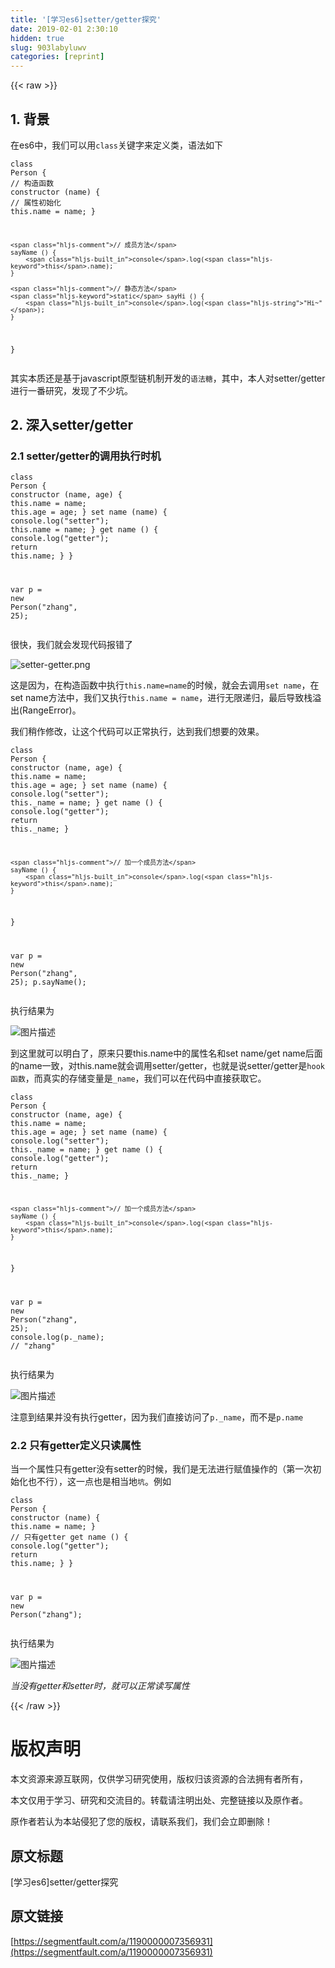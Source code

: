 ```yaml
---
title: '[学习es6]setter/getter探究' 
date: 2019-02-01 2:30:10
hidden: true
slug: 903labyluwv
categories: [reprint]
---
```


{{< raw >}}

                    
<h2 id="articleHeader0">1. 背景</h2>
<p>在es6中，我们可以用<code>class</code>关键字来定义类，语法如下</p>
<div class="widget-codetool" style="display:none;">
      <div class="widget-codetool--inner">
      <span class="selectCode code-tool" data-toggle="tooltip" data-placement="top" title="" data-original-title="全选"></span>
      <span type="button" class="copyCode code-tool" data-toggle="tooltip" data-placement="top" data-clipboard-text="class Person {
    // 构造函数
    constructor (name) {
        // 属性初始化
        this.name = name;
    }

    // 成员方法
    sayName () {
        console.log(this.name);
    }
    
    // 静态方法
    static sayHi () {
        console.log(&quot;Hi~&quot;);
    }
}" title="" data-original-title="复制"></span>
      <span type="button" class="saveToNote code-tool" data-toggle="tooltip" data-placement="top" title="" data-original-title="放进笔记"></span>
      </div>
      </div><pre class="javascript hljs"><code class="javascript"><span class="hljs-class"><span class="hljs-keyword">class</span> <span class="hljs-title">Person</span> </span>{
    <span class="hljs-comment">// 构造函数</span>
    <span class="hljs-keyword">constructor</span> (name) {
        <span class="hljs-comment">// 属性初始化</span>
        <span class="hljs-keyword">this</span>.name = name;
    }

    <span class="hljs-comment">// 成员方法</span>
    sayName () {
        <span class="hljs-built_in">console</span>.log(<span class="hljs-keyword">this</span>.name);
    }
    
    <span class="hljs-comment">// 静态方法</span>
    <span class="hljs-keyword">static</span> sayHi () {
        <span class="hljs-built_in">console</span>.log(<span class="hljs-string">"Hi~"</span>);
    }
}</code></pre>
<p>其实本质还是基于javascript原型链机制开发的<code>语法糖</code>，其中，本人对setter/getter进行一番研究，发现了不少坑。</p>
<h2 id="articleHeader1">2. 深入setter/getter</h2>
<h3 id="articleHeader2">2.1 setter/getter的调用执行时机</h3>
<div class="widget-codetool" style="display:none;">
      <div class="widget-codetool--inner">
      <span class="selectCode code-tool" data-toggle="tooltip" data-placement="top" title="" data-original-title="全选"></span>
      <span type="button" class="copyCode code-tool" data-toggle="tooltip" data-placement="top" data-clipboard-text="class Person {
    constructor (name, age) {
        this.name = name;
        this.age = age;
    }
    set name (name) {
        console.log(&quot;setter&quot;);
        this.name = name;
    }
    get name () {
        console.log(&quot;getter&quot;);
        return this.name;
    }
}

var p = new Person(&quot;zhang&quot;, 25);" title="" data-original-title="复制"></span>
      <span type="button" class="saveToNote code-tool" data-toggle="tooltip" data-placement="top" title="" data-original-title="放进笔记"></span>
      </div>
      </div><pre class="javascript hljs"><code class="javascript"><span class="hljs-class"><span class="hljs-keyword">class</span> <span class="hljs-title">Person</span> </span>{
    <span class="hljs-keyword">constructor</span> (name, age) {
        <span class="hljs-keyword">this</span>.name = name;
        <span class="hljs-keyword">this</span>.age = age;
    }
    set name (name) {
        <span class="hljs-built_in">console</span>.log(<span class="hljs-string">"setter"</span>);
        <span class="hljs-keyword">this</span>.name = name;
    }
    get name () {
        <span class="hljs-built_in">console</span>.log(<span class="hljs-string">"getter"</span>);
        <span class="hljs-keyword">return</span> <span class="hljs-keyword">this</span>.name;
    }
}

<span class="hljs-keyword">var</span> p = <span class="hljs-keyword">new</span> Person(<span class="hljs-string">"zhang"</span>, <span class="hljs-number">25</span>);</code></pre>
<p>很快，我们就会发现代码报错了</p>
<p><img alt="setter-getter.png" title="setter-getter.png" src="https://static.alili.techundefined" style="cursor: pointer;"></p>
<p>这是因为，在构造函数中执行<code>this.name=name</code>的时候，就会去调用<code>set name</code>，在set name方法中，我们又执行<code>this.name = name</code>，进行无限递归，最后导致栈溢出(RangeError)。</p>
<p>我们稍作修改，让这个代码可以正常执行，达到我们想要的效果。</p>
<div class="widget-codetool" style="display:none;">
      <div class="widget-codetool--inner">
      <span class="selectCode code-tool" data-toggle="tooltip" data-placement="top" title="" data-original-title="全选"></span>
      <span type="button" class="copyCode code-tool" data-toggle="tooltip" data-placement="top" data-clipboard-text="class Person {
    constructor (name, age) {
        this.name = name;
        this.age = age;
    }
    set name (name) {
        console.log(&quot;setter&quot;);
        this._name = name;
    }
    get name () {
        console.log(&quot;getter&quot;);
        return this._name;
    }

    // 加一个成员方法
    sayName () {
        console.log(this.name);
    }
}

var p = new Person(&quot;zhang&quot;, 25); 
p.sayName();" title="" data-original-title="复制"></span>
      <span type="button" class="saveToNote code-tool" data-toggle="tooltip" data-placement="top" title="" data-original-title="放进笔记"></span>
      </div>
      </div><pre class="javascript hljs"><code class="javascript"><span class="hljs-class"><span class="hljs-keyword">class</span> <span class="hljs-title">Person</span> </span>{
    <span class="hljs-keyword">constructor</span> (name, age) {
        <span class="hljs-keyword">this</span>.name = name;
        <span class="hljs-keyword">this</span>.age = age;
    }
    set name (name) {
        <span class="hljs-built_in">console</span>.log(<span class="hljs-string">"setter"</span>);
        <span class="hljs-keyword">this</span>._name = name;
    }
    get name () {
        <span class="hljs-built_in">console</span>.log(<span class="hljs-string">"getter"</span>);
        <span class="hljs-keyword">return</span> <span class="hljs-keyword">this</span>._name;
    }

    <span class="hljs-comment">// 加一个成员方法</span>
    sayName () {
        <span class="hljs-built_in">console</span>.log(<span class="hljs-keyword">this</span>.name);
    }
}

<span class="hljs-keyword">var</span> p = <span class="hljs-keyword">new</span> Person(<span class="hljs-string">"zhang"</span>, <span class="hljs-number">25</span>); 
p.sayName();</code></pre>
<p>执行结果为</p>
<p><span class="img-wrap"><img data-src="/img/bVE117?w=321&amp;h=140" src="https://static.alili.tech/img/bVE117?w=321&amp;h=140" alt="图片描述" title="图片描述" style="cursor: pointer; display: inline;"></span></p>
<p>到这里就可以明白了，原来只要this.name中的属性名和set name/get name后面的name一致，对this.name就会调用setter/getter，也就是说setter/getter是<code>hook函数</code>，而真实的存储变量是<code>_name</code>，我们可以在代码中直接获取它。</p>
<div class="widget-codetool" style="display:none;">
      <div class="widget-codetool--inner">
      <span class="selectCode code-tool" data-toggle="tooltip" data-placement="top" title="" data-original-title="全选"></span>
      <span type="button" class="copyCode code-tool" data-toggle="tooltip" data-placement="top" data-clipboard-text="class Person {
    constructor (name, age) {
        this.name = name;
        this.age = age;
    }
    set name (name) {
        console.log(&quot;setter&quot;);
        this._name = name;
    }
    get name () {
        console.log(&quot;getter&quot;);
        return this._name;
    }

    // 加一个成员方法
    sayName () {
        console.log(this.name);
    }
}

var p = new Person(&quot;zhang&quot;, 25); 
console.log(p._name); // &quot;zhang&quot;" title="" data-original-title="复制"></span>
      <span type="button" class="saveToNote code-tool" data-toggle="tooltip" data-placement="top" title="" data-original-title="放进笔记"></span>
      </div>
      </div><pre class="javascript hljs"><code class="javascript"><span class="hljs-class"><span class="hljs-keyword">class</span> <span class="hljs-title">Person</span> </span>{
    <span class="hljs-keyword">constructor</span> (name, age) {
        <span class="hljs-keyword">this</span>.name = name;
        <span class="hljs-keyword">this</span>.age = age;
    }
    set name (name) {
        <span class="hljs-built_in">console</span>.log(<span class="hljs-string">"setter"</span>);
        <span class="hljs-keyword">this</span>._name = name;
    }
    get name () {
        <span class="hljs-built_in">console</span>.log(<span class="hljs-string">"getter"</span>);
        <span class="hljs-keyword">return</span> <span class="hljs-keyword">this</span>._name;
    }

    <span class="hljs-comment">// 加一个成员方法</span>
    sayName () {
        <span class="hljs-built_in">console</span>.log(<span class="hljs-keyword">this</span>.name);
    }
}

<span class="hljs-keyword">var</span> p = <span class="hljs-keyword">new</span> Person(<span class="hljs-string">"zhang"</span>, <span class="hljs-number">25</span>); 
<span class="hljs-built_in">console</span>.log(p._name); <span class="hljs-comment">// "zhang"</span></code></pre>
<p>执行结果为</p>
<p><span class="img-wrap"><img data-src="/img/bVE12a?w=529&amp;h=185" src="https://static.alili.tech/img/bVE12a?w=529&amp;h=185" alt="图片描述" title="图片描述" style="cursor: pointer; display: inline;"></span></p>
<p>注意到结果并没有执行getter，因为我们直接访问了<code>p._name</code>，而不是<code>p.name</code></p>
<h3 id="articleHeader3">2.2 只有getter定义只读属性</h3>
<p>当一个属性只有getter没有setter的时候，我们是无法进行赋值操作的（第一次初始化也不行），这一点也是相当地<code>坑</code>。例如</p>
<div class="widget-codetool" style="display:none;">
      <div class="widget-codetool--inner">
      <span class="selectCode code-tool" data-toggle="tooltip" data-placement="top" title="" data-original-title="全选"></span>
      <span type="button" class="copyCode code-tool" data-toggle="tooltip" data-placement="top" data-clipboard-text="class Person {
    constructor (name) {
        this.name = name;
    }
    // 只有getter
    get name () {
        console.log(&quot;getter&quot;);
        return this.name;
    }
}

var p = new Person(&quot;zhang&quot;);" title="" data-original-title="复制"></span>
      <span type="button" class="saveToNote code-tool" data-toggle="tooltip" data-placement="top" title="" data-original-title="放进笔记"></span>
      </div>
      </div><pre class="javascript hljs"><code class="javascript"><span class="hljs-class"><span class="hljs-keyword">class</span> <span class="hljs-title">Person</span> </span>{
    <span class="hljs-keyword">constructor</span> (name) {
        <span class="hljs-keyword">this</span>.name = name;
    }
    <span class="hljs-comment">// 只有getter</span>
    get name () {
        <span class="hljs-built_in">console</span>.log(<span class="hljs-string">"getter"</span>);
        <span class="hljs-keyword">return</span> <span class="hljs-keyword">this</span>.name;
    }
}

<span class="hljs-keyword">var</span> p = <span class="hljs-keyword">new</span> Person(<span class="hljs-string">"zhang"</span>);</code></pre>
<p>执行结果为</p>
<p><span class="img-wrap"><img data-src="/img/bVE12f?w=961&amp;h=374" src="https://static.alili.tech/img/bVE12f?w=961&amp;h=374" alt="图片描述" title="图片描述" style="cursor: pointer; display: inline;"></span></p>
<p><em>当没有getter和setter时，就可以正常读写属性</em></p>

                
{{< /raw >}}

# 版权声明
本文资源来源互联网，仅供学习研究使用，版权归该资源的合法拥有者所有，

本文仅用于学习、研究和交流目的。转载请注明出处、完整链接以及原作者。

原作者若认为本站侵犯了您的版权，请联系我们，我们会立即删除！

## 原文标题
[学习es6]setter/getter探究

## 原文链接
[https://segmentfault.com/a/1190000007356931](https://segmentfault.com/a/1190000007356931)

